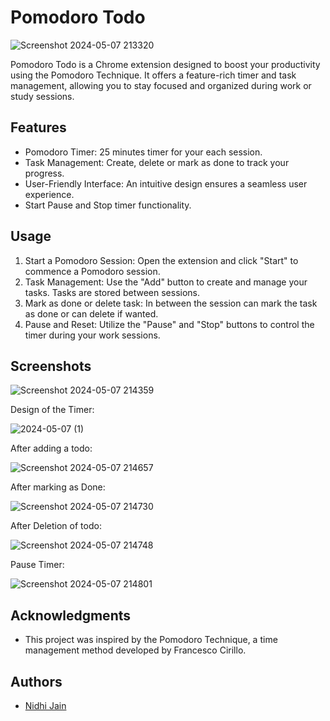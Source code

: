 # Pomodoro Todo

![Screenshot 2024-05-07 213320](https://github.com/Nidhijain2708/Pomodoro-Todo/assets/108189762/223e51d1-6fe4-4e67-9996-e09480d5f81d)

Pomodoro Todo is a Chrome extension designed to boost your productivity using the Pomodoro Technique. It offers a feature-rich timer and task management, allowing you to stay focused and organized during work or study sessions.

## Features
- Pomodoro Timer: 25 minutes timer for your each session.
- Task Management: Create, delete or mark as done to track your progress.
- User-Friendly Interface: An intuitive design ensures a seamless user experience.
- Start Pause and Stop timer functionality.

## Usage
1. Start a Pomodoro Session: Open the extension and click "Start" to commence a Pomodoro session.
2. Task Management: Use the "Add" button to create and manage your tasks. Tasks are stored between sessions.
3. Mark as done or delete task: In between the session can mark the task as done or can delete if wanted.
4. Pause and Reset: Utilize the "Pause" and "Stop" buttons to control the timer during your work sessions.

## Screenshots

![Screenshot 2024-05-07 214359](https://github.com/Nidhijain2708/Pomodoro-Todo/assets/108189762/6fa21b7e-866d-4556-9430-17595bbd0e38)

Design of the Timer:

![2024-05-07 (1)](https://github.com/Nidhijain2708/Pomodoro-Todo/assets/108189762/e491d06e-8d00-4c57-862b-39db370872f6)

After adding a todo:

![Screenshot 2024-05-07 214657](https://github.com/Nidhijain2708/Pomodoro-Todo/assets/108189762/4e84fdb8-7cb2-4fcf-928d-85081a4ef926)

After marking as Done:

![Screenshot 2024-05-07 214730](https://github.com/Nidhijain2708/Pomodoro-Todo/assets/108189762/80c8b55e-bd44-46a5-aa2e-3ad85ea19885)

After Deletion of todo:

![Screenshot 2024-05-07 214748](https://github.com/Nidhijain2708/Pomodoro-Todo/assets/108189762/67511e49-1e57-440e-91ff-e90618e6e720)

Pause Timer:

![Screenshot 2024-05-07 214801](https://github.com/Nidhijain2708/Pomodoro-Todo/assets/108189762/37f55393-fcab-4070-a259-961b3c86f7ed)

## Acknowledgments
- This project was inspired by the Pomodoro Technique, a time management method developed by Francesco Cirillo.

## Authors
- [Nidhi Jain](https://github.com/Nidhijain2708)
